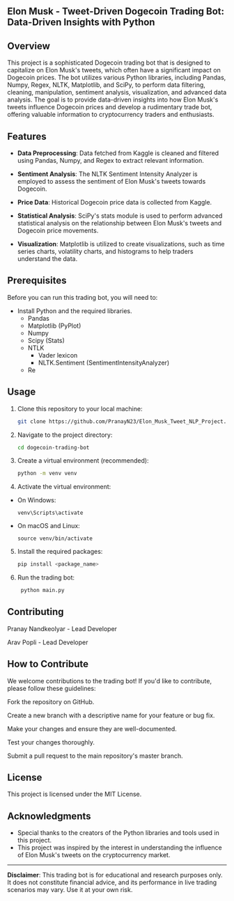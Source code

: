## Elon Musk - Tweet-Driven Dogecoin Trading Bot: Data-Driven Insights with Python

## Overview

This project is a sophisticated Dogecoin trading bot that is designed to capitalize on Elon Musk's tweets,
which often have a significant impact on Dogecoin prices. The bot utilizes various Python libraries, 
including Pandas, Numpy, Regex, NLTK, Matplotlib, and SciPy, to perform data filtering, cleaning, manipulation, sentiment analysis, 
visualization, and advanced data analysis. The goal is to provide data-driven insights into how Elon Musk's tweets influence Dogecoin prices 
and develop a rudimentary trade bot, offering valuable information to cryptocurrency traders and enthusiasts.

## Features

- **Data Preprocessing**: Data fetched from Kaggle is cleaned and filtered using Pandas, Numpy, and Regex to extract relevant information.

- **Sentiment Analysis**: The NLTK Sentiment Intensity Analyzer is employed to assess the sentiment of Elon Musk's tweets towards Dogecoin.

- **Price Data**: Historical Dogecoin price data is collected from Kaggle.

- **Statistical Analysis**: SciPy's stats module is used to perform advanced statistical analysis on the relationship between Elon Musk's tweets and Dogecoin price movements.

- **Visualization**: Matplotlib is utilized to create visualizations, such as time series charts, volatility charts, and histograms to help traders understand the data.

## Prerequisites

Before you can run this trading bot, you will need to:

- Install Python and the required libraries.
  - Pandas
  - Matplotlib (PyPlot)
  - Numpy
  - Scipy (Stats)
  - NTLK
    - Vader lexicon
    - NLTK.Sentiment (SentimentIntensityAnalyzer) 
  - Re

## Usage

1. Clone this repository to your local machine:
     ```bash
    git clone https://github.com/PranayN23/Elon_Musk_Tweet_NLP_Project.git
    ```
2. Navigate to the project directory:
    ```bash
    cd dogecoin-trading-bot
    ```
3. Create a virtual environment (recommended):
    ```bash
    python -m venv venv
    ```
4. Activate the virtual environment:

- On Windows:

  ```
  venv\Scripts\activate
  ```

- On macOS and Linux:

  ```
  source venv/bin/activate
  ```

5. Install the required packages:
    ```bash
    pip install <package_name>
    ```
6. Run the trading bot:
   ```bash
    python main.py
    ```

## Contributing

Pranay Nandkeolyar - Lead Developer

Arav Popli - Lead Developer

## How to Contribute

We welcome contributions to the trading bot! If you'd like to contribute, please follow these guidelines:

Fork the repository on GitHub.

Create a new branch with a descriptive name for your feature or bug fix.

Make your changes and ensure they are well-documented.

Test your changes thoroughly.

Submit a pull request to the main repository's master branch.

## License

This project is licensed under the MIT License.

## Acknowledgments

- Special thanks to the creators of the Python libraries and tools used in this project.
- This project was inspired by the interest in understanding the influence of Elon Musk's tweets on the cryptocurrency market.

---

**Disclaimer**: This trading bot is for educational and research purposes only. 
It does not constitute financial advice, and its performance in live trading scenarios may vary. Use it at your own risk.
